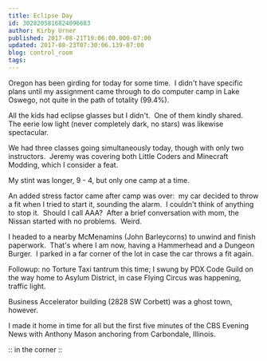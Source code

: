 ```yaml
---
title: Eclipse Day
id: 3028205816824096683
author: Kirby Urner
published: 2017-08-21T19:06:00.000-07:00
updated: 2017-08-23T07:30:06.139-07:00
blog: control_room
tags: 
---
```


[](https://www.flickr.com/photos/kirbyurner/35917189293/in/dateposted-public/)

Oregon has been girding for today for some time.  I didn't have specific plans until my assignment came through to do computer camp in Lake Oswego, not quite in the path of totality (99.4%).

All the kids had eclipse glasses but I didn't.  One of them kindly shared.  The eerie low light (never completely dark, no stars) was likewise spectacular.

We had three classes going simultaneously today, though with only two instructors.  Jeremy was covering both Little Coders and Minecraft Modding, which I consider a feat.

My stint was longer, 9 - 4, but only one camp at a time.

An added stress factor came after camp was over:  my car decided to throw a fit when I tried to start it, sounding the alarm.  I couldn't think of anything to stop it.  Should I call AAA?  After a brief conversation with mom, the Nissan started with no problems.  Weird.

I headed to a nearby McMenamins (John Barleycorns) to unwind and finish paperwork.  That's where I am now, having a Hammerhead and a Dungeon Burger.  I parked in a far corner of the lot in case the car throws a fit again.

Followup: no Torture Taxi tantrum this time; I swung by PDX Code Guild on the way home to Asylum District, in case Flying Circus was happening, traffic light.

Business Accelerator building (2828 SW Corbett) was a ghost town, however.

I made it home in time for all but the first five minutes of the CBS Evening News with Anthony Mason anchoring from Carbondale, Illinois. 

[](https://www.flickr.com/photos/kirbyurner/36587686251/in/dateposted-public/)

:: in the corner ::